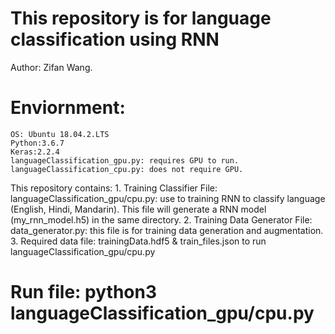 # This repository is for language classification using RNN
Author: Zifan Wang.
# Enviornment: 
    OS: Ubuntu 18.04.2.LTS
    Python:3.6.7
    Keras:2.2.4
    languageClassification_gpu.py: requires GPU to run.
    languageClassification_cpu.py: does not require GPU.
This repository contains:
    1. Training Classifier File:
        languageClassification_gpu/cpu.py: use to training RNN to classify language (English, Hindi, Mandarin). This file will generate a RNN model (my_rnn_model.h5) in the same directory.
    2. Training Data Generator File:
        data_generator.py: this file is for training data generation and augmentation.
    3. Required data file: trainingData.hdf5 & train_files.json to run languageClassification_gpu/cpu.py
# Run file: python3 languageClassification_gpu/cpu.py